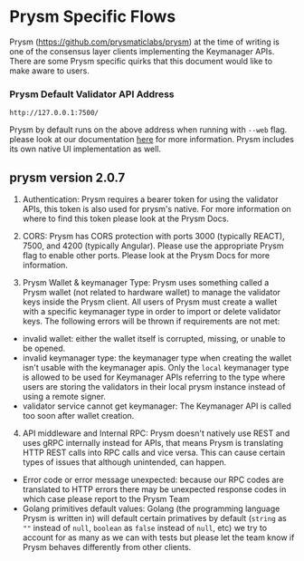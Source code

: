 # Prysm Specific Flows
Prysm (https://github.com/prysmaticlabs/prysm) at the time of writing is one of the consensus layer clients implementing the Keymanager APIs.
There are some Prysm specific quirks that this document would like to make aware to users.

### Prysm Default Validator API Address
`http://127.0.0.1:7500/`

Prysm by default runs on the above address when running with `--web` flag. please look at our documentation [here](https://docs.prylabs.network/docs/prysm-usage/web-interface) for more information. Prysm includes its own native UI implementation as well.


## prysm version 2.0.7

1. Authentication: Prysm requires a bearer token for using the validator APIs, this token is also used for prysm's native. For more information on where to find this token please look at the Prysm Docs.

4. CORS: Prysm has CORS protection with ports 3000 (typically REACT), 7500, and 4200 (typically Angular). Please use the appropriate Prysm flag to enable other ports. Please look at the Prysm Docs for more information.

3. Prysm Wallet & keymanager Type: Prysm uses something called a Prysm wallet (not related to hardware wallet) to manage the validator keys inside the Prysm client. All users of Prysm must create a wallet with a specific keymanager type in order to import or delete validator keys. The following errors will be thrown if requirements are not met:
- invalid wallet: either the wallet itself is corrupted, missing, or unable to be opened.
- invalid keymanager type: the keymanager type when creating the wallet isn't usable with the keymanager apis. Only the `local` keymanager type is allowed to be used for Keymanager APIs referring to the type where users are storing the validators in their local prysm instance instead of using a remote signer.
- validator service cannot get keymanager: The Keymanager API is called too soon after wallet creation.
4. API middleware and Internal RPC: Prysm doesn't natively use REST and uses gRPC internally instead for APIs, that means Prysm is translating HTTP REST calls into RPC calls and vice versa. This can cause certain types of issues that although unintended, can happen.
- Error code or error message unexpected: because our RPC codes are translated to HTTP errors there may be unexpected response codes in which case please report to the Prysm Team
- Golang primitives default values: Golang (the programming language Prysm is written in) will default certain primatives by default (`string` as `""` instead of `null`, `boolean` as `false` instead of `null`, etc) we try to account for as many as we can with tests but please let the team know if Prysm behaves differently from other clients.